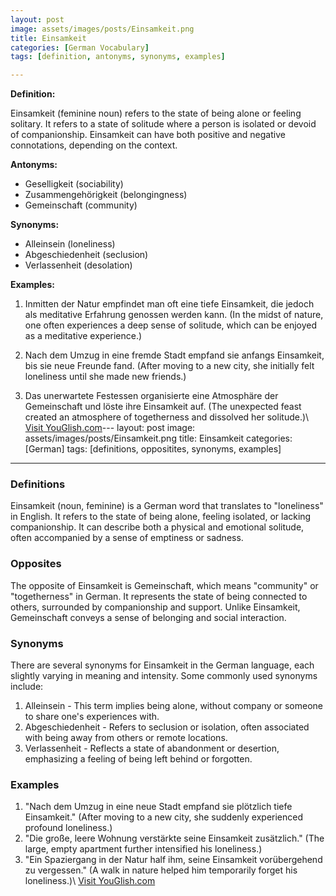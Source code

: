 ```yaml
---
layout: post
image: assets/images/posts/Einsamkeit.png
title: Einsamkeit
categories: [German Vocabulary]
tags: [definition, antonyms, synonyms, examples]

---
```


**Definition:** 

Einsamkeit (feminine noun) refers to the state of being alone or feeling solitary. It refers to a state of solitude where a person is isolated or devoid of companionship. Einsamkeit can have both positive and negative connotations, depending on the context.

**Antonyms:** 

- Geselligkeit (sociability)
- Zusammengehörigkeit (belongingness)
- Gemeinschaft (community)

**Synonyms:** 

- Alleinsein (loneliness)
- Abgeschiedenheit (seclusion)
- Verlassenheit (desolation)

**Examples:** 

1. Inmitten der Natur empfindet man oft eine tiefe Einsamkeit, die jedoch als meditative Erfahrung genossen werden kann. (In the midst of nature, one often experiences a deep sense of solitude, which can be enjoyed as a meditative experience.)

2. Nach dem Umzug in eine fremde Stadt empfand sie anfangs Einsamkeit, bis sie neue Freunde fand. (After moving to a new city, she initially felt loneliness until she made new friends.)

3. Das unerwartete Festessen organisierte eine Atmosphäre der Gemeinschaft und löste ihre Einsamkeit auf. (The unexpected feast created an atmosphere of togetherness and dissolved her solitude.)\ <a id="yg-widget-0" class="youglish-widget" data-query="Einsamkeit" data-lang="german" data-components="8412" data-auto-start="0" data-bkg-color="theme_light" data-title="How%20to%20pronounce%20Einsamkeit%20in%20German"  rel="nofollow" href="https://youglish.com">Visit YouGlish.com</a><script async src="https://youglish.com/public/emb/widget.js" charset="utf-8"></script>---
layout: post
image: assets/images/posts/Einsamkeit.png
title: Einsamkeit
categories: [German]
tags: [definitions, oppositites, synonyms, examples]
---

### Definitions

Einsamkeit (noun, feminine) is a German word that translates to "loneliness" in English. It refers to the state of being alone, feeling isolated, or lacking companionship. It can describe both a physical and emotional solitude, often accompanied by a sense of emptiness or sadness. 

### Opposites

The opposite of Einsamkeit is Gemeinschaft, which means "community" or "togetherness" in German. It represents the state of being connected to others, surrounded by companionship and support. Unlike Einsamkeit, Gemeinschaft conveys a sense of belonging and social interaction.

### Synonyms

There are several synonyms for Einsamkeit in the German language, each slightly varying in meaning and intensity. Some commonly used synonyms include:

1. Alleinsein - This term implies being alone, without company or someone to share one's experiences with.
2. Abgeschiedenheit - Refers to seclusion or isolation, often associated with being away from others or remote locations.
3. Verlassenheit - Reflects a state of abandonment or desertion, emphasizing a feeling of being left behind or forgotten.

### Examples

1. "Nach dem Umzug in eine neue Stadt empfand sie plötzlich tiefe Einsamkeit." (After moving to a new city, she suddenly experienced profound loneliness.)
2. "Die große, leere Wohnung verstärkte seine Einsamkeit zusätzlich." (The large, empty apartment further intensified his loneliness.)
3. "Ein Spaziergang in der Natur half ihm, seine Einsamkeit vorübergehend zu vergessen." (A walk in nature helped him temporarily forget his loneliness.)\ <a id="yg-widget-0" class="youglish-widget" data-query="Einsamkeit" data-lang="german" data-components="8412" data-auto-start="0" data-bkg-color="theme_light" data-title="How%20to%20pronounce%20Einsamkeit%20in%20German"  rel="nofollow" href="https://youglish.com">Visit YouGlish.com</a><script async src="https://youglish.com/public/emb/widget.js" charset="utf-8"></script>